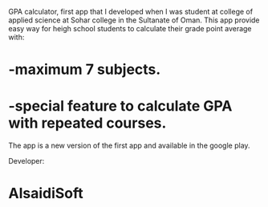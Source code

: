 GPA calculator, first app that I developed when I was student at college of applied science at Sohar college in the Sultanate of Oman. This app provide easy way for heigh school students to calculate their grade point average with:
# -maximum 7 subjects.
# -special feature to calculate GPA with repeated courses.
The app is a new version of the first app and available in the google play. 

Developer: 
# **AlsaidiSoft**
